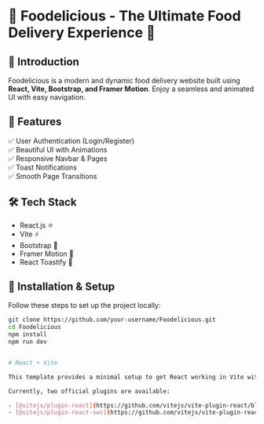 # 🍔 Foodelicious - The Ultimate Food Delivery Experience 🍕

## 🚀 Introduction
Foodelicious is a modern and dynamic food delivery website built using **React, Vite, Bootstrap, and Framer Motion**. Enjoy a seamless and animated UI with easy navigation.

## 🎨 Features
✅ User Authentication (Login/Register)  
✅ Beautiful UI with Animations  
✅ Responsive Navbar & Pages  
✅ Toast Notifications  
✅ Smooth Page Transitions  

## 🛠️ Tech Stack
- React.js ⚛️
- Vite ⚡
- Bootstrap 🎨
- Framer Motion 🎥
- React Toastify 🔔

## 📂 Installation & Setup
Follow these steps to set up the project locally:

```sh
git clone https://github.com/your-username/Foodelicious.git
cd Foodelicious
npm install
npm run dev


# React + Vite

This template provides a minimal setup to get React working in Vite with HMR and some ESLint rules.

Currently, two official plugins are available:

- [@vitejs/plugin-react](https://github.com/vitejs/vite-plugin-react/blob/main/packages/plugin-react/README.md) uses [Babel](https://babeljs.io/) for Fast Refresh
- [@vitejs/plugin-react-swc](https://github.com/vitejs/vite-plugin-react-swc) uses [SWC](https://swc.rs/) for Fast Refresh

